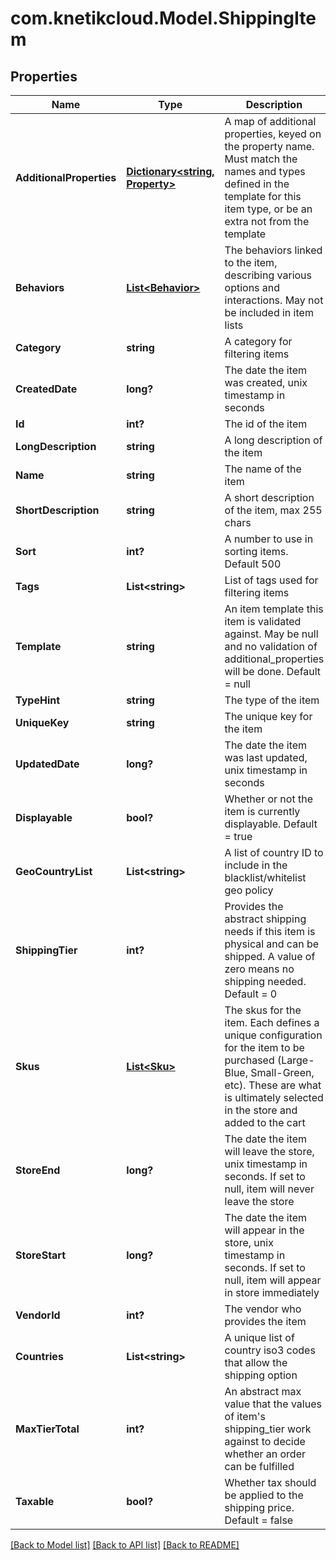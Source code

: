 # com.knetikcloud.Model.ShippingItem
## Properties

Name | Type | Description | Notes
------------ | ------------- | ------------- | -------------
**AdditionalProperties** | [**Dictionary&lt;string, Property&gt;**](Property.md) | A map of additional properties, keyed on the property name.  Must match the names and types defined in the template for this item type, or be an extra not from the template | [optional] 
**Behaviors** | [**List&lt;Behavior&gt;**](Behavior.md) | The behaviors linked to the item, describing various options and interactions. May not be included in item lists | [optional] 
**Category** | **string** | A category for filtering items | [optional] 
**CreatedDate** | **long?** | The date the item was created, unix timestamp in seconds | [optional] 
**Id** | **int?** | The id of the item | [optional] 
**LongDescription** | **string** | A long description of the item | [optional] 
**Name** | **string** | The name of the item | 
**ShortDescription** | **string** | A short description of the item, max 255 chars | [optional] 
**Sort** | **int?** | A number to use in sorting items.  Default 500 | [optional] 
**Tags** | **List&lt;string&gt;** | List of tags used for filtering items | [optional] 
**Template** | **string** | An item template this item is validated against.  May be null and no validation of additional_properties will be done.  Default &#x3D; null | [optional] 
**TypeHint** | **string** | The type of the item | 
**UniqueKey** | **string** | The unique key for the item | [optional] 
**UpdatedDate** | **long?** | The date the item was last updated, unix timestamp in seconds | [optional] 
**Displayable** | **bool?** | Whether or not the item is currently displayable.  Default &#x3D; true | [optional] 
**GeoCountryList** | **List&lt;string&gt;** | A list of country ID to include in the blacklist/whitelist geo policy | [optional] 
**ShippingTier** | **int?** | Provides the abstract shipping needs if this item is physical and can be shipped.  A value of zero means no shipping needed.  Default &#x3D; 0 | [optional] 
**Skus** | [**List&lt;Sku&gt;**](Sku.md) | The skus for the item. Each defines a unique configuration for the item to be purchased (Large-Blue, Small-Green, etc). These are what is ultimately selected in the store and added to the cart | 
**StoreEnd** | **long?** | The date the item will leave the store, unix timestamp in seconds.  If set to null, item will never leave the store | [optional] 
**StoreStart** | **long?** | The date the item will appear in the store, unix timestamp in seconds.  If set to null, item will appear in store immediately | [optional] 
**VendorId** | **int?** | The vendor who provides the item | 
**Countries** | **List&lt;string&gt;** | A unique list of country iso3 codes that allow the shipping option | [optional] 
**MaxTierTotal** | **int?** | An abstract max value that the values of item&#39;s shipping_tier work against to decide whether an order can be fulfilled | 
**Taxable** | **bool?** | Whether tax should be applied to the shipping price.  Default &#x3D; false | [optional] 

[[Back to Model list]](../README.md#documentation-for-models) [[Back to API list]](../README.md#documentation-for-api-endpoints) [[Back to README]](../README.md)

